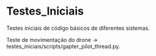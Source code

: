 # Testes_Iniciais
Testes iniciais de código básicos de diferentes sistemas.

Teste de movimentação do drone -> testes_iniciais/scripts/gapter_pilot_thread.py.
